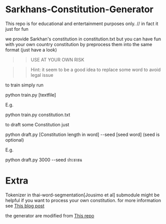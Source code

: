 # Sarkhans-Constitution-Generator

This repo is for educational and entertainment purposes only. 
// in fact it just for fun

we provide Sarkhan's constitution in constitution.txt
but you can have fun with your own country constitution by preprocess them into the same format (just have a look)
>>USE AT YOUR OWN RISK

>>Hint: it seem to be a good idea to replace some word to avoid legal issue 

to train simply run


python train.py [textfile]


E.g. 


python train.py constitution.txt

to draft some Constitution just


python draft.py [Constitution length in word] --seed [seed word]
(seed is optional)

E.g. 


python draft.py 3000 --seed ประชาชน



# Extra
Tokenizer in thai-word-segmentation[Jousimo et al] submodule might be helpful if you want to process your own constitution.
for more information see [This blog post](https://sertiscorp.com/thai-word-segmentation-with-bi-directional_rnn/)

the generator are modified from [This repo](https://github.com/udacity/deep-learning/tree/master/tv-script-generation)
